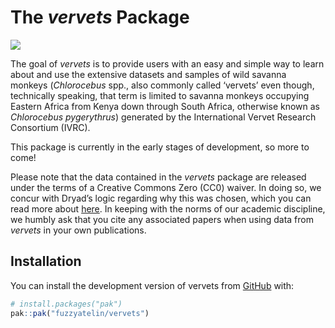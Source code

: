 
<!-- README.md is generated from README.Rmd. Please edit that file -->

# The *vervets* Package

<!-- badges: start -->
<!-- badges: end -->

![](img/humbert_soetdoring.png)

The goal of *vervets* is to provide users with an easy and simple way to
learn about and use the extensive datasets and samples of wild savanna
monkeys (*Chlorocebus* spp., also commonly called ‘vervets’ even though,
technically speaking, that term is limited to savanna monkeys occupying
Eastern Africa from Kenya down through South Africa, otherwise known as
*Chlorocebus pygerythrus*) generated by the International Vervet
Research Consortium (IVRC).

This package is currently in the early stages of development, so more to
come!

Please note that the data contained in the *vervets* package are
released under the terms of a Creative Commons Zero (CC0) waiver. In
doing so, we concur with Dryad’s logic regarding why this was chosen,
which you can read more about
[here](https://blog.datadryad.org/2011/10/05/why-does-dryad-use-cc0/).
In keeping with the norms of our academic discipline, we humbly ask that
you cite any associated papers when using data from *vervets* in your
own publications.

## Installation

You can install the development version of vervets from
[GitHub](https://github.com/) with:

``` r
# install.packages("pak")
pak::pak("fuzzyatelin/vervets")
```
